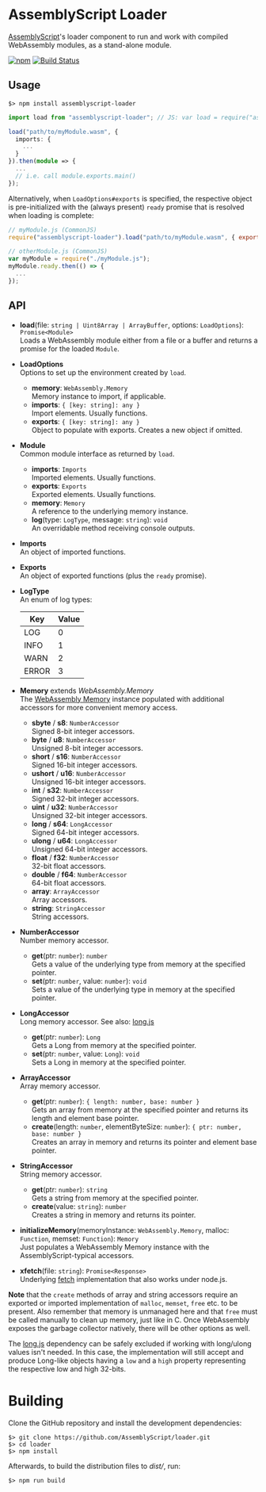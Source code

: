 AssemblyScript Loader
=====================

[AssemblyScript](http://assemblyscript.org)'s loader component to run and work with compiled WebAssembly modules, as a stand-alone module.

[![npm](https://img.shields.io/npm/v/assemblyscript-loader.svg)](https://www.npmjs.com/package/assemblyscript-loader) [![Build Status](https://travis-ci.org/AssemblyScript/loader.svg?branch=master)](https://travis-ci.org/AssemblyScript/loader)

Usage
-----

```
$> npm install assemblyscript-loader
```

```ts
import load from "assemblyscript-loader"; // JS: var load = require("assemblyscript-loader").load;

load("path/to/myModule.wasm", {
  imports: {
    ...
  }
}).then(module => {
  ...
  // i.e. call module.exports.main()
});
```

Alternatively, when `LoadOptions#exports` is specified, the respective object is pre-initialized
with the (always present) `ready` promise that is resolved when loading is complete:

```js
// myModule.js (CommonJS)
require("assemblyscript-loader").load("path/to/myModule.wasm", { exports: module.exports });
```

```js
// otherModule.js (CommonJS)
var myModule = require("./myModule.js");
myModule.ready.then(() => {
  ...
});
```

API
---

* **load**(file: `string | Uint8Array | ArrayBuffer`, options: `LoadOptions`): `Promise<Module>`<br />
  Loads a WebAssembly module either from a file or a buffer and returns a promise for the loaded `Module`.

* **LoadOptions**<br />
  Options to set up the environment created by `load`.

  * **memory**: `WebAssembly.Memory`<br />
    Memory instance to import, if applicable.
  * **imports**: `{ [key: string]: any }`<br />
    Import elements. Usually functions.
  * **exports**: `{ [key: string]: any }`<br />
    Object to populate with exports. Creates a new object if omitted.

* **Module**<br />
  Common module interface as returned by `load`.

  * **imports**: `Imports`<br />
    Imported elements. Usually functions.
  * **exports**: `Exports`<br />
    Exported elements. Usually functions.
  * **memory**: `Memory`<br />
    A reference to the underlying memory instance.
  * **log**(type: `LogType`, message: `string`): `void`<br />
    An overridable method receiving console outputs.

* **Imports**<br />
  An object of imported functions.

* **Exports**<br />
  An object of exported functions (plus the `ready` promise).

* **LogType**<br />
  An enum of log types:

  Key   | Value
  ------|-------
  LOG   | 0
  INFO  | 1
  WARN  | 2
  ERROR | 3

* **Memory** extends *WebAssembly.Memory*<br />
  The [WebAssembly Memory](https://developer.mozilla.org/en-US/docs/Web/JavaScript/Reference/Global_Objects/WebAssembly/Memory)
  instance populated with additional accessors for more convenient memory access.

  * **sbyte** / **s8**: `NumberAccessor`<br />
    Signed 8-bit integer accessors.
  * **byte** / **u8**: `NumberAccessor`<br />
    Unsigned 8-bit integer accessors.
  * **short** / **s16**: `NumberAccessor`<br />
    Signed 16-bit integer accessors.
  * **ushort** / **u16**: `NumberAccessor`<br />
    Unsigned 16-bit integer accessors.
  * **int** / **s32**: `NumberAccessor`<br />
    Signed 32-bit integer accessors.
  * **uint** / **u32**: `NumberAccessor`<br />
    Unsigned 32-bit integer accessors.
  * **long** / **s64**: `LongAccessor`<br />
    Signed 64-bit integer accessors.
  * **ulong** / **u64**: `LongAccessor`<br />
    Unsigned 64-bit integer accessors.
  * **float** / **f32**: `NumberAccessor`<br />
    32-bit float accessors.
  * **double** / **f64**: `NumberAccessor`<br />
    64-bit float accessors.
  * **array**: `ArrayAccessor`<br />
    Array accessors.
  * **string**: `StringAccessor`<br />
    String accessors.

* **NumberAccessor**<br />
  Number memory accessor.

  * **get**(ptr: `number`): `number`<br />
    Gets a value of the underlying type from memory at the specified pointer.
  * **set**(ptr: `number`, value: `number`): `void`<br />
    Sets a value of the underlying type in memory at the specified pointer.

* **LongAccessor**<br />
  Long memory accessor. See also: [long.js](https://github.com/dcodeIO/long.js)

  * **get**(ptr: `number`): `Long`<br />
    Gets a Long from memory at the specified pointer.
  * **set**(ptr: `number`, value: `Long`): `void`<br />
    Sets a Long in memory at the specified pointer.

* **ArrayAccessor**<br />
  Array memory accessor.

  * **get**(ptr: `number`): `{ length: number, base: number }`<br />
    Gets an array from memory at the specified pointer and returns its length and element base
    pointer.
  * **create**(length: `number`, elementByteSize: `number`): `{ ptr: number, base: number }`<br />
    Creates an array in memory and returns its pointer and element base pointer.

* **StringAccessor**<br />
  String memory accessor.

  * **get**(ptr: `number`): `string`<br />
    Gets a string from memory at the specified pointer.
  * **create**(value: `string`): `number`<br />
    Creates a string in memory and returns its pointer.

* **initializeMemory**(memoryInstance: `WebAssembly.Memory`, malloc: `Function`, memset: `Function`): `Memory`<br />
  Just populates a WebAssembly Memory instance with the AssemblyScript-typical accessors.

* **xfetch**(file: `string`): `Promise<Response>`<br />
  Underlying [fetch](https://developer.mozilla.org/en-US/docs/Web/API/WindowOrWorkerGlobalScope/fetch)
  implementation that also works under node.js.

**Note** that the `create` methods of array and string accessors require an exported or imported
implementation of `malloc`, `memset`, `free` etc. to be present. Also remember that memory is
unmanaged here and that `free` must be called manually to clean up memory, just like in C. Once
WebAssembly exposes the garbage collector natively, there will be other options as well.

The [long.js](https://github.com/dcodeIO/long.js) dependency can be safely excluded if working with
long/ulong values isn't needed. In this case, the implementation will still accept and produce
Long-like objects having a `low` and a `high` property representing the respective low and high
32-bits.

Building
========

Clone the GitHub repository and install the development dependencies:

```
$> git clone https://github.com/AssemblyScript/loader.git
$> cd loader
$> npm install
```

Afterwards, to build the distribution files to *dist/*, run:

```
$> npm run build
```
